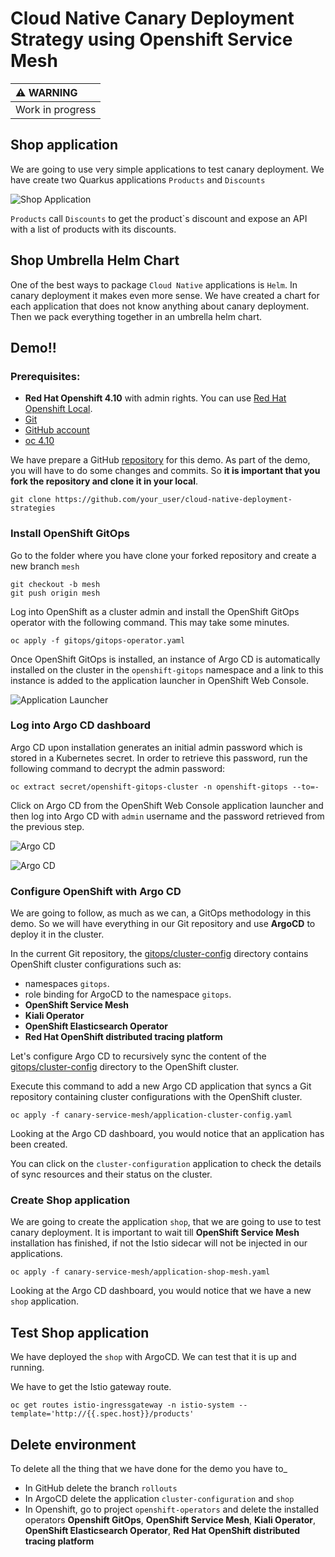 # Cloud Native Canary Deployment Strategy using Openshift Service Mesh

| :warning: WARNING          |
|:---------------------------|
| Work in progress           |

## Shop application
 
We are going to use very simple applications to test canary deployment. We have create two Quarkus applications `Products` and `Discounts`
 
![Shop Application](https://github.com/davidseve/cloud-native-deployment-strategies/raw/main/images/Shop.png)
 
`Products` call `Discounts` to get the product`s discount and expose an API with a list of products with its discounts.
 
## Shop Umbrella Helm Chart
 
One of the best ways to package `Cloud Native` applications is `Helm`. In canary deployment it makes even more sense.
We have created a chart for each application that does not know anything about canary deployment. Then we pack everything together in an umbrella helm chart.

## Demo!!

### Prerequisites:

- **Red Hat Openshift 4.10** with admin rights. You can use [Red Hat Openshift Local](https://developers.redhat.com/products/openshift-local/overview).
- [Git](https://git-scm.com/)
- [GitHub account](https://github.com/)
- [oc 4.10](https://docs.openshift.com/container-platform/4.10/cli_reference/openshift_cli/getting-started-cli.html)
 
We have prepare a GitHub [repository](https://github.com/davidseve/cloud-native-deployment-strategies) for this demo. As part of the demo, you will have to do some changes and commits. So **it is important that you fork the repository and clone it in your local**.

```
git clone https://github.com/your_user/cloud-native-deployment-strategies
```
 
### Install OpenShift GitOps
 
Go to the folder where you have clone your forked repository and create a new branch `mesh`
```
git checkout -b mesh
git push origin mesh
```
 
Log into OpenShift as a cluster admin and install the OpenShift GitOps operator with the following command. This may take some minutes.
```
oc apply -f gitops/gitops-operator.yaml
```
 
Once OpenShift GitOps is installed, an instance of Argo CD is automatically installed on the cluster in the `openshift-gitops` namespace and a link to this instance is added to the application launcher in OpenShift Web Console.
 
![Application Launcher](https://github.com/davidseve/cloud-native-deployment-strategies/raw/main/images/gitops-link.png)
 
### Log into Argo CD dashboard
 
Argo CD upon installation generates an initial admin password which is stored in a Kubernetes secret. In order to retrieve this password, run the following command to decrypt the admin password:
 
```
oc extract secret/openshift-gitops-cluster -n openshift-gitops --to=-
```
 
Click on Argo CD from the OpenShift Web Console application launcher and then log into Argo CD with `admin` username and the password retrieved from the previous step.
 
![Argo CD](https://github.com/davidseve/cloud-native-deployment-strategies/raw/main/images/ArgoCD-login.png)
 
![Argo CD](https://github.com/davidseve/cloud-native-deployment-strategies/raw/main/images/ArgoCD-UI.png)
 
### Configure OpenShift with Argo CD
 
We are going to follow, as much as we can, a GitOps methodology in this demo. So we will have everything in our Git repository and use **ArgoCD** to deploy it in the cluster.
 
In the current Git repository, the [gitops/cluster-config](../gitops/cluster-config/) directory contains OpenShift cluster configurations such as:
- namespaces `gitops`.
- role binding for ArgoCD to the namespace `gitops`.
- **OpenShift Service Mesh**
- **Kiali Operator**
- **OpenShift Elasticsearch Operator**
- **Red Hat OpenShift distributed tracing platform**
 
Let's configure Argo CD to recursively sync the content of the [gitops/cluster-config](../gitops/cluster-config/) directory to the OpenShift cluster.
 
Execute this command to add a new Argo CD application that syncs a Git repository containing cluster configurations with the OpenShift cluster.
 
```
oc apply -f canary-service-mesh/application-cluster-config.yaml
```
 
Looking at the Argo CD dashboard, you would notice that an application has been created.

You can click on the `cluster-configuration` application to check the details of sync resources and their status on the cluster.

### Create Shop application

We are going to create the application `shop`, that we are going to use to test canary deployment. It is important to wait till **OpenShift Service Mesh** installation has finished, if not the Istio sidecar will not be injected in our applications.

```
oc apply -f canary-service-mesh/application-shop-mesh.yaml
```

Looking at the Argo CD dashboard, you would notice that we have a new `shop` application.


## Test Shop application
 
We have deployed the `shop` with ArgoCD. We can test that it is up and running.
 
We have to get the Istio gateway route.
```
oc get routes istio-ingressgateway -n istio-system --template='http://{{.spec.host}}/products'
```

 
## Delete environment
 
To delete all the thing that we have done for the demo you have to_
- In GitHub delete the branch `rollouts`
- In ArgoCD delete the application `cluster-configuration` and `shop`
- In Openshift, go to project `openshift-operators` and delete the installed operators **Openshift GitOps**, **OpenShift Service Mesh**, **Kiali Operator**, **OpenShift Elasticsearch Operator**, **Red Hat OpenShift distributed tracing platform**


